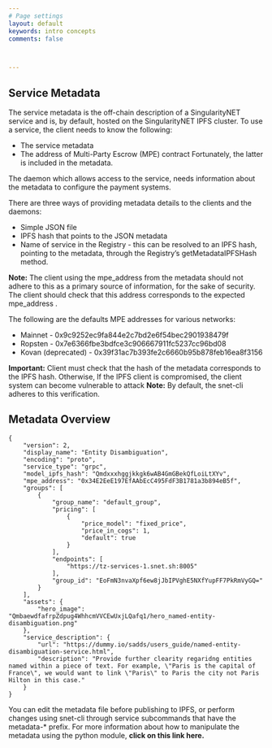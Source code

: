 ```yaml
---
# Page settings
layout: default
keywords: intro concepts
comments: false



---
```


## Service Metadata
The service metadata is the off-chain description of a SingularityNET service and is, by default, hosted on the SingularityNET IPFS cluster. To use a service, the client needs to know the following:
- The service metadata
- The address of Multi-Party Escrow (MPE) contract
Fortunately, the latter is included in the metadata. 

The daemon which allows access to the service, needs information about the metadata to configure the payment systems.

There are three ways of providing metadata details to the clients and the daemons:
- Simple JSON file
- IPFS hash that points to the JSON metadata
- Name of service in the Registry - this can be resolved to an IPFS hash, pointing to the metadata, through the Registry’s getMetadataIPFSHash method.

**Note:** The client using the mpe_address from the metadata should not adhere to this as a primary source of information, for the sake of security. The client should check that this address corresponds to the expected mpe_address . 

The following are the defaults MPE addresses for various networks:
- Mainnet - 0x9c9252ec9fa844e2c7bd2e6f54bec2901938479f
- Ropsten - 0x7e6366fbe3bdfce3c906667911fc5237cc96bd08
- Kovan (deprecated) - 0x39f31ac7b393fe2c6660b95b878feb16ea8f3156

**Important:** Client must check that the hash of the metadata corresponds to the IPFS hash. Otherwise, If the IPFS client is compromised, the client system can become vulnerable to attack 
**Note:** By default, the snet-cli adheres to this verification. 

## Metadata Overview

```
{
    "version": 2,
    "display_name": "Entity Disambiguation",
    "encoding": "proto",
    "service_type": "grpc",
    "model_ipfs_hash": "Qmdxxxhggjkkgk6wAB4GmGBekQfLoiLtXYv",
    "mpe_address": "0x34E2EeE197EfAAbEcC495FdF3B1781a3b894eB5f",
    "groups": [
        {
            "group_name": "default_group",
            "pricing": [
                {
                    "price_model": "fixed_price",
                    "price_in_cogs": 1,
                    "default": true
                }
            ],
            "endpoints": [
                "https://tz-services-1.snet.sh:8005"
            ],
            "group_id": "EoFmN3nvaXpf6ew8jJbIPVghE5NXfYupFF7PkRmVyGQ="
        }
    ],
    "assets": {
        "hero_image": "QmbaewdfafrpZdpug4WhhcmVVCEwUxjLQafq1/hero_named-entity-disambiguation.png"
    },
    "service_description": {
        "url": "https://dummy.io/sadds/users_guide/named-entity-disambiguation-service.html",
        "description": "Provide further clearity regaridng entities named within a piece of text. For example, \"Paris is the capital of France\", we would want to link \"Paris\" to Paris the city not Paris Hilton in this case."
    }
}

```
You can edit the metadata file before publishing to IPFS, or perform changes using snet-cli through service subcommands that have the metadata-* prefix.
For more information about how to manipulate the metadata using the python module, **click on this link here.**